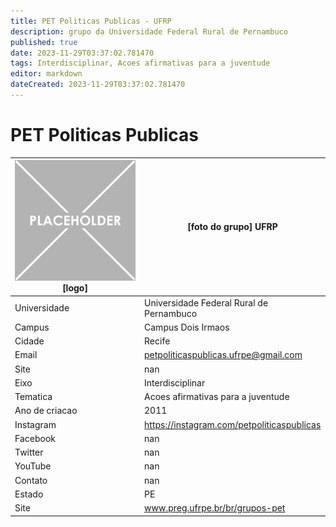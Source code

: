 ```yaml
---
title: PET Politicas Publicas - UFRP
description: grupo da Universidade Federal Rural de Pernambuco
published: true
date: 2023-11-29T03:37:02.781470
tags: Interdisciplinar, Acoes afirmativas para a juventude
editor: markdown
dateCreated: 2023-11-29T03:37:02.781470
---
```


# PET Politicas Publicas


| ![placeholder.png](/placeholder.png) [logo] | [foto do grupo] UFRP         |
| ------------------------------------------- | ------------------------------------------------- |
| Universidade                                | Universidade Federal Rural de Pernambuco      |
| Campus                                      | Campus Dois Irmaos            |
| Cidade                                      | Recife             |
| Email                                       | petpoliticaspublicas.ufrpe@gmail.com             |
| Site                                        | nan              |
| Eixo                                        | Interdisciplinar              |
| Tematica                                    | Acoes afirmativas para a juventude          |
| Ano de criacao                              | 2011        |
| Instagram                                   | https://instagram.com/petpoliticaspublicas         |
| Facebook                                    | nan          |
| Twitter                                     | nan           |
| YouTube                                     | nan           |
| Contato                                     | nan         |
| Estado                                      |  PE            |
| Site                                        | www.preg.ufrpe.br/br/grupos-pet |
